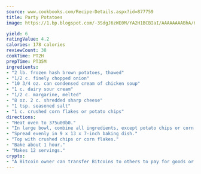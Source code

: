 ```yaml
---
source: www.cookbooks.com/Recipe-Details.aspx?id=877759
title: Party Potatoes
image: https://1.bp.blogspot.com/-3SdgJ6zWE0M/YA2H1BCBIaI/AAAAAAAABhA/KLu9yTsYBMkJQudB_uFGwTypBtmTiBfZgCLcBGAsYHQ/s320/4.png

yield: 6
ratingValue: 4.2
calories: 178 calories
reviewCount: 38
cookTime: PT2H
prepTime: PT35M
ingredients:
- "2 lb. frozen hash brown potatoes, thawed"
- "1/2 c. finely chopped onion"
- "10 3/4 oz. can condensed cream of chicken soup"
- "1 c. dairy sour cream"
- "1/2 c. margarine, melted"
- "8 oz. 2 c. shredded sharp cheese"
- "1 tsp. seasoned salt"
- "1 c. crushed corn flakes or potato chips"
directions:
- "Heat oven to 375u00b0."
- "In large bowl, combine all ingredients, except potato chips or corn flakes."
- "Spread evenly in 9 x 13 x 7-inch baking dish."
- "Top with crushed chips or corn flakes."
- "Bake about 1 hour."
- "Makes 12 servings."
crypto:
- "A Bitcoin owner can transfer Bitcoins to others to pay for goods or services."
---
```

